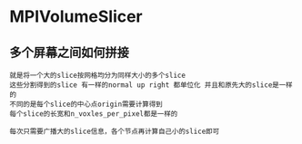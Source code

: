 # MPIVolumeSlicer
## 多个屏幕之间如何拼接
    就是将一个大的slice按网格均分为同样大小的多个slice
    这些分割得到的slice 有一样的normal up right 都单位化 并且和原先大的slice是一样的
    不同的是每个slice的中心点origin需要计算得到
    每个slice的长宽和n_voxles_per_pixel都是一样的 
    
    每次只需要广播大的slice信息，各个节点再计算自己小的slice即可
    